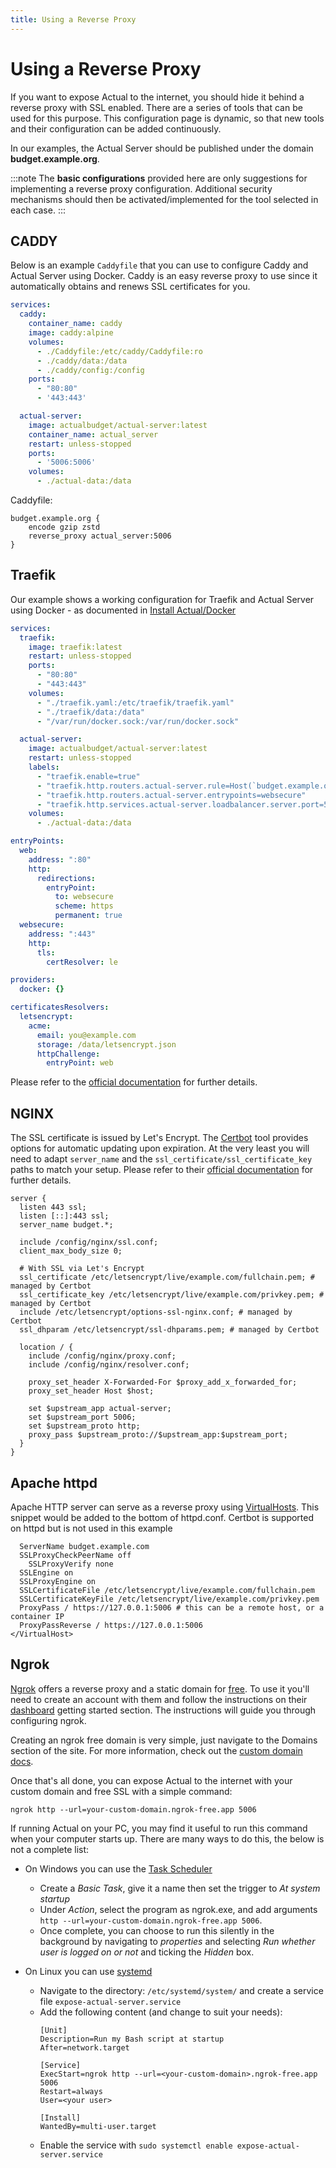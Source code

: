 ```yaml
---
title: Using a Reverse Proxy
---
```


# Using a Reverse Proxy

If you want to expose Actual to the internet, you should hide it behind a reverse proxy with SSL enabled.
There are a series of tools that can be used for this purpose. This configuration page is dynamic, so that new tools and their configuration can be added continuously.

In our examples, the Actual Server should be published under the domain **budget.example.org**.

:::note
The **basic configurations** provided here are only suggestions for implementing a reverse proxy configuration. Additional security mechanisms should then be activated/implemented for the tool selected in each case.
:::

## CADDY

Below is an example `Caddyfile` that you can use to configure Caddy and Actual Server using Docker. Caddy is an easy reverse proxy to use since it automatically obtains and renews SSL certificates for you.

```yaml title="docker-compose.yml"
services:
  caddy:
    container_name: caddy
    image: caddy:alpine
    volumes:
      - ./Caddyfile:/etc/caddy/Caddyfile:ro
      - ./caddy/data:/data
      - ./caddy/config:/config
    ports:
      - "80:80"
      - '443:443'

  actual-server:
    image: actualbudget/actual-server:latest
    container_name: actual_server
    restart: unless-stopped
    ports:
      - '5006:5006'
    volumes:
      - ./actual-data:/data
```
Caddyfile:
```
budget.example.org {
    encode gzip zstd
    reverse_proxy actual_server:5006
}
```


## Traefik

Our example shows a working configuration for Traefik and Actual Server using Docker - as documented in [Install Actual/Docker](../install/docker.md)

```yaml title="docker-compose.yml"
services:
  traefik:
    image: traefik:latest
    restart: unless-stopped
    ports:
      - "80:80"
      - "443:443"
    volumes:
      - "./traefik.yaml:/etc/traefik/traefik.yaml"
      - "./traefik/data:/data"
      - "/var/run/docker.sock:/var/run/docker.sock"

  actual-server:
    image: actualbudget/actual-server:latest
    restart: unless-stopped
    labels:
      - "traefik.enable=true"
      - "traefik.http.routers.actual-server.rule=Host(`budget.example.org`)"
      - "traefik.http.routers.actual-server.entrypoints=websecure"
      - "traefik.http.services.actual-server.loadbalancer.server.port=5006"
    volumes:
      - ./actual-data:/data
```

```yaml title="traefik.yaml"
entryPoints:
  web:
    address: ":80"
    http:
      redirections:
        entryPoint:
          to: websecure
          scheme: https
          permanent: true
  websecure:
    address: ":443"
    http:
      tls:
        certResolver: le

providers:
  docker: {}

certificatesResolvers:
  letsencrypt:
    acme:
      email: you@example.com
      storage: /data/letsencrypt.json
      httpChallenge:
        entryPoint: web
```

Please refer to the [official documentation](https://doc.traefik.io/traefik/user-guides/docker-compose/basic-example/) for further details.

## NGINX

The SSL certificate is issued by Let's Encrypt. The [Certbot](https://certbot.eff.org/instructions) tool provides options for automatic updating upon expiration.
At the very least you will need to adapt `server_name` and the `ssl_certificate/ssl_certificate_key` paths to match your setup.
Please refer to their [official documentation](https://nginx.org/en/docs/) for further details.

```nginx title="NGINX Example Config"
server {
  listen 443 ssl;
  listen [::]:443 ssl;
  server_name budget.*;

  include /config/nginx/ssl.conf;
  client_max_body_size 0;

  # With SSL via Let's Encrypt
  ssl_certificate /etc/letsencrypt/live/example.com/fullchain.pem; # managed by Certbot
  ssl_certificate_key /etc/letsencrypt/live/example.com/privkey.pem; # managed by Certbot
  include /etc/letsencrypt/options-ssl-nginx.conf; # managed by Certbot
  ssl_dhparam /etc/letsencrypt/ssl-dhparams.pem; # managed by Certbot

  location / {
    include /config/nginx/proxy.conf;
    include /config/nginx/resolver.conf;

    proxy_set_header X-Forwarded-For $proxy_add_x_forwarded_for;
    proxy_set_header Host $host;

    set $upstream_app actual-server;
    set $upstream_port 5006;
    set $upstream_proto http;
    proxy_pass $upstream_proto://$upstream_app:$upstream_port;
  }
}
```

## Apache httpd

Apache HTTP server can serve as a reverse proxy using [VirtualHosts](https://httpd.apache.org/docs/2.4/vhosts/examples.html). This snippet would be added to the bottom of httpd.conf. Certbot is supported on httpd but is not used in this example

```<VirtualHost *:443>
  ServerName budget.example.com
  SSLProxyCheckPeerName off
	SSLProxyVerify none
  SSLEngine on
  SSLProxyEngine on
  SSLCertificateFile /etc/letsencrypt/live/example.com/fullchain.pem
  SSLCertificateKeyFile /etc/letsencrypt/live/example.com/privkey.pem
  ProxyPass / https://127.0.0.1:5006 # this can be a remote host, or a container IP
  ProxyPassReverse / https://127.0.0.1:5006
</VirtualHost>
```

## Ngrok

[Ngrok](https://ngrok.com/) offers a reverse proxy and a static domain for [free](https://ngrok.com/docs/pricing-limits/free-plan-limits/). To use it you'll need to create an account with them and follow the instructions on their [dashboard](https://dashboard.ngrok.com/) getting started section. The instructions will guide you through configuring ngrok.

Creating an ngrok free domain is very simple, just navigate to the Domains section of the site. For more information, check out the [custom domain docs](https://ngrok.com/docs/guides/other-guides/how-to-set-up-a-custom-domain/).

Once that's all done, you can expose Actual to the internet with your custom domain and free SSL with a simple command:

```
ngrok http --url=your-custom-domain.ngrok-free.app 5006
```

If running Actual on your PC, you may find it useful to run this command when your computer starts up. There are many ways to do this, the below is not a complete list:

- On Windows you can use the [Task Scheduler](https://www.technipages.com/scheduled-task-windows/)
  - Create a *Basic Task*, give it a name then set the trigger to *At system startup*
  - Under *Action*, select the program as ngrok.exe, and add arguments ```http --url=your-custom-domain.ngrok-free.app 5006```.
  - Once complete, you can choose to run this silently in the background by navigating to *properties* and selecting *Run whether user is logged on or not* and ticking the *Hidden* box.

- On Linux you can use [systemd](https://systemd.io/)
  - Navigate to the directory: `/etc/systemd/system/` and create a service file `expose-actual-server.service`
  - Add the following content (and change to suit your needs):
    ```
    [Unit]
    Description=Run my Bash script at startup
    After=network.target

    [Service]
    ExecStart=ngrok http --url=<your-custom-domain>.ngrok-free.app 5006
    Restart=always
    User=<your user>

    [Install]
    WantedBy=multi-user.target
    ```
  - Enable the service with ```sudo systemctl enable expose-actual-server.service```
